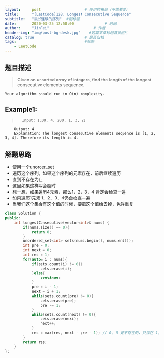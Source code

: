 ```yaml
---
layout:     post                    # 使用的布局（不需要改） 
title:      "[LeetCode]128. Longest Consecutive Sequence"               # 标题  
subtitle:   "最长连续的序列"  #副标题 
date:       2020-03-25 12:58:00              # 时间 
author:     "JinFei"                    # 作者 
header-img: "img/post-bg-desk.jpg"    #这篇文章标题背景图片 
catalog: true                       # 是否归档 
tags:                               #标签     
    - LeetCode 
---
```



## 题目描述
>   Given an unsorted array of integers, find the length of the longest consecutive elements sequence.

    Your algorithm should run in O(n) complexity.






## Example1:
 
>       Input: [100, 4, 200, 1, 3, 2]
        Output: 4
        Explanation: The longest consecutive elements sequence is [1, 2, 3, 4]. Therefore its length is 4.


## 解题思路

- 使用一个unorder_set 
- 遍历这个序列，如果这个序列的元素存在，前后继续遍历
- 直到不存在为止
- 这里如果这样写会超时
- 想一想，如果遍历4元素，那么1，2，3，4 肯定会检查一遍
- 如果遍历1元素 1，2，3，4仍会检查一遍
- 当我们这个集合有这个值的时候，要把这个值给去掉，免得重复




```C++
class Solution {
public:
    int longestConsecutive(vector<int>& nums) {
        if(nums.size() == 0){
            return 0;
        }
        unordered_set<int> sets(nums.begin(), nums.end());
        int pre = 0;
        int next = 0;
        int res = 1;
        for(auto& i : nums){
            if(sets.count(i) != 0){
                sets.erase(i);
            }else{
                continue;
            }
            pre = i - 1;
            next = i + 1;
            while(sets.count(pre) != 0){
                sets.erase(pre);
                pre -= 1;
            }
            while(sets.count(next) != 0){
                sets.erase(next);
                next++;
            }
            res = max(res, next - pre - 1); // 0, 5 是不存在的，只存在 1，2，3，4 -》 这4个元素
        }
        return res;
    }
};
```
